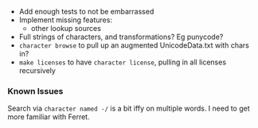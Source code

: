 * Add enough tests to not be embarrassed
* Implement missing features:
  + other lookup sources
* Full strings of characters, and transformations?  Eg punycode?
* `character browse` to pull up an augmented UnicodeData.txt with chars in?
* `make licenses` to have `character license`, pulling in all licenses
  recursively

### Known Issues

Search via `character named -/` is a bit iffy on multiple words.  I need to
get more familiar with Ferret.
